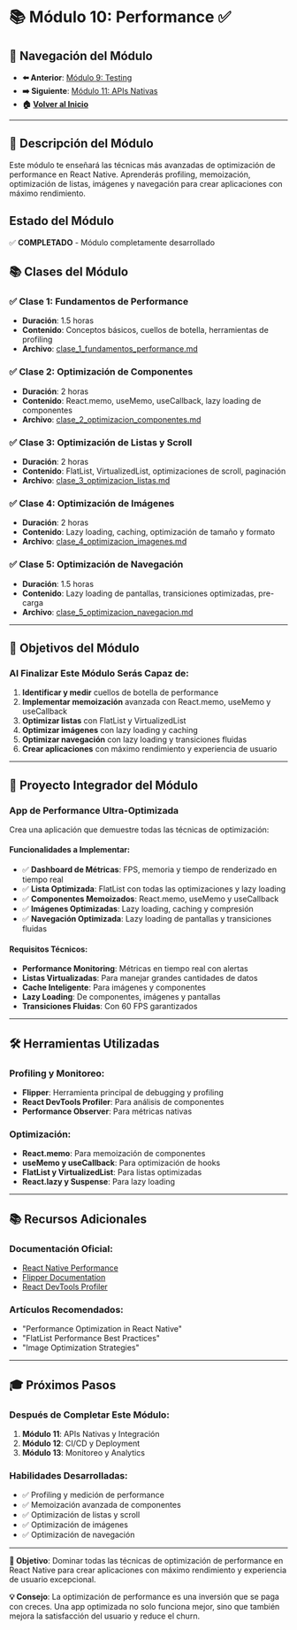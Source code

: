 # 📚 Módulo 10: Performance ✅

## 🧭 Navegación del Módulo
- **⬅️ Anterior**: [Módulo 9: Testing](../senior_2/README.md)
- **➡️ Siguiente**: [Módulo 11: APIs Nativas](../senior_4/README.md)
- **🏠 [Volver al Inicio](../../README.md)**

---

## 🎯 Descripción del Módulo

Este módulo te enseñará las técnicas más avanzadas de optimización de performance en React Native. Aprenderás profiling, memoización, optimización de listas, imágenes y navegación para crear aplicaciones con máximo rendimiento.

## Estado del Módulo
✅ **COMPLETADO** - Módulo completamente desarrollado

## 📚 Clases del Módulo

### ✅ **Clase 1: Fundamentos de Performance**
- **Duración**: 1.5 horas
- **Contenido**: Conceptos básicos, cuellos de botella, herramientas de profiling
- **Archivo**: [clase_1_fundamentos_performance.md](clase_1_fundamentos_performance.md)

### ✅ **Clase 2: Optimización de Componentes**
- **Duración**: 2 horas
- **Contenido**: React.memo, useMemo, useCallback, lazy loading de componentes
- **Archivo**: [clase_2_optimizacion_componentes.md](clase_2_optimizacion_componentes.md)

### ✅ **Clase 3: Optimización de Listas y Scroll**
- **Duración**: 2 horas
- **Contenido**: FlatList, VirtualizedList, optimizaciones de scroll, paginación
- **Archivo**: [clase_3_optimizacion_listas.md](clase_3_optimizacion_listas.md)

### ✅ **Clase 4: Optimización de Imágenes**
- **Duración**: 2 horas
- **Contenido**: Lazy loading, caching, optimización de tamaño y formato
- **Archivo**: [clase_4_optimizacion_imagenes.md](clase_4_optimizacion_imagenes.md)

### ✅ **Clase 5: Optimización de Navegación**
- **Duración**: 1.5 horas
- **Contenido**: Lazy loading de pantallas, transiciones optimizadas, pre-carga
- **Archivo**: [clase_5_optimizacion_navegacion.md](clase_5_optimizacion_navegacion.md)

---

## 🎯 Objetivos del Módulo

### **Al Finalizar Este Módulo Serás Capaz de:**
1. **Identificar y medir** cuellos de botella de performance
2. **Implementar memoización** avanzada con React.memo, useMemo y useCallback
3. **Optimizar listas** con FlatList y VirtualizedList
4. **Optimizar imágenes** con lazy loading y caching
5. **Optimizar navegación** con lazy loading y transiciones fluidas
6. **Crear aplicaciones** con máximo rendimiento y experiencia de usuario

---

## 🚀 Proyecto Integrador del Módulo

### **App de Performance Ultra-Optimizada**

Crea una aplicación que demuestre todas las técnicas de optimización:

#### **Funcionalidades a Implementar:**
- ✅ **Dashboard de Métricas**: FPS, memoria y tiempo de renderizado en tiempo real
- ✅ **Lista Optimizada**: FlatList con todas las optimizaciones y lazy loading
- ✅ **Componentes Memoizados**: React.memo, useMemo y useCallback
- ✅ **Imágenes Optimizadas**: Lazy loading, caching y compresión
- ✅ **Navegación Optimizada**: Lazy loading de pantallas y transiciones fluidas

#### **Requisitos Técnicos:**
- **Performance Monitoring**: Métricas en tiempo real con alertas
- **Listas Virtualizadas**: Para manejar grandes cantidades de datos
- **Cache Inteligente**: Para imágenes y componentes
- **Lazy Loading**: De componentes, imágenes y pantallas
- **Transiciones Fluidas**: Con 60 FPS garantizados

---

## 🛠️ Herramientas Utilizadas

### **Profiling y Monitoreo:**
- **Flipper**: Herramienta principal de debugging y profiling
- **React DevTools Profiler**: Para análisis de componentes
- **Performance Observer**: Para métricas nativas

### **Optimización:**
- **React.memo**: Para memoización de componentes
- **useMemo y useCallback**: Para optimización de hooks
- **FlatList y VirtualizedList**: Para listas optimizadas
- **React.lazy y Suspense**: Para lazy loading

---

## 📚 Recursos Adicionales

### **Documentación Oficial:**
- [React Native Performance](https://reactnative.dev/docs/performance)
- [Flipper Documentation](https://fbflipper.com/)
- [React DevTools Profiler](https://react.dev/learn/react-developer-tools#profiler)

### **Artículos Recomendados:**
- "Performance Optimization in React Native"
- "FlatList Performance Best Practices"
- "Image Optimization Strategies"

---

## 🎓 Próximos Pasos

### **Después de Completar Este Módulo:**
1. **Módulo 11**: APIs Nativas y Integración
2. **Módulo 12**: CI/CD y Deployment
3. **Módulo 13**: Monitoreo y Analytics

### **Habilidades Desarrolladas:**
- ✅ Profiling y medición de performance
- ✅ Memoización avanzada de componentes
- ✅ Optimización de listas y scroll
- ✅ Optimización de imágenes
- ✅ Optimización de navegación

---

**🎯 Objetivo**: Dominar todas las técnicas de optimización de performance en React Native para crear aplicaciones con máximo rendimiento y experiencia de usuario excepcional.

**💡 Consejo**: La optimización de performance es una inversión que se paga con creces. Una app optimizada no solo funciona mejor, sino que también mejora la satisfacción del usuario y reduce el churn.

